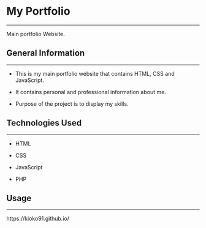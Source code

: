 <h1>My Portfolio</h1>
<hr><p>Main portfolio Website.</p><h2>General Information</h2>
<hr><ul>
<li>This is my main portfolio website that contains HTML, CSS and JavaScript.</li>
</ul><ul>
<li>It contains personal and professional information about me.</li>
</ul><ul>
<li>Purpose of the project is to display my skills.</li>
</ul><h2>Technologies Used</h2>
<hr><ul>
<li>HTML</li>
</ul><ul>
<li>CSS</li>
</ul><ul>
<li>JavaScript</li>
</ul><ul>
<li>PHP</li>
</ul><h2>Usage</h2>
<hr><p>https://kioko91.github.io/</p>
